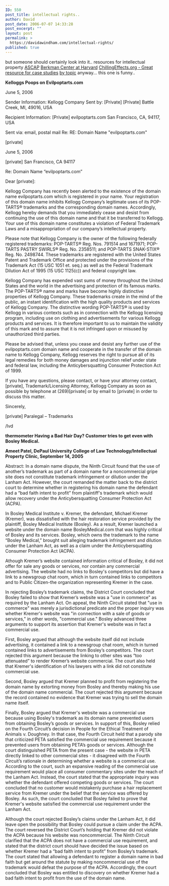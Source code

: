 ```yaml
---
ID: 550
post_title: intellectual rights..
author: David
post_date: 2006-07-07 14:33:28
post_excerpt: ""
layout: post
permalink: >
  https://davidawindham.com/intellectual-rights/
published: true
---
```

but someone should certainly look into it..
resources for intellectual property
<a href="http://www.ascap.com/index.html">ASCAP</a>
<a href="http://cyber.law.harvard.edu/home/">Berkman Center at Harvard</a>
<a href="http://www.chillingeffects.org/">ChillingEffects.org - Great resource for case studies</a>
<a href="http://www.chillingeffects.org/topics.cgi">by topic</a>
anyway... this one is funny..

<strong>Kelloggs Poops on Evilpoptarts.com</strong>


June 5, 2006


Sender Information:
Kellogg Company
Sent by: [Private]
[Private]
Battle Creek, MI, 49016, USA

Recipient Information:
[Private]
evilpoptarts.com
San Francisco, CA, 94117, USA

Sent via: email, postal mail
Re: RE: Domain Name "evilpoptarts.com"

[private]

June 5, 2006

[private]
San Francisco, CA 94117

Re: Domain Name “evilpoptarts.com”

Dear [private]:

Kellogg Company has recently been alerted to the existence of the domain name evilpoptarts.com which is registered in your name. Your registration of this domain name inhibits Kellogg Company’s legitimate uses of its POP-TARTS® trademarks and the corresponding domain names. Accordingly, Kellogg hereby demands that you immediately cease and desist from continuing the use of this domain name and that it be transferred to Kellogg. Your use of this domain name constitutes a violation of Federal Trademark Laws and a misappropriation of our company’s intellectual property.

Please note that Kellogg Company is the owner of the following federally registered trademarks: POP-TARTS® Reg. Nos. 791514 and 1671971; POP-TARTS PASTRY SWIRLS® Reg. No. 2358511; and POP-TARTS SNAK-STIX® Reg. No. 2498744. These trademarks are registered with the United States Patent and Trademark Office and protected under the provisions of the Trademark Act (15 USC 1051 et. seq.) as well as the Federal Trademark Dilution Act of 1995 (15 USC 1125(c)) and federal copyright law.

Kellogg Company has expended vast sums of money throughout the United States and the world in the advertising and protection of its famous marks. The POP-TARTS® name and marks have become highly distinctive properties of Kellogg Company. These trademarks create in the mind of the public, an instant identification with the high quality products and services of Kellogg Company. The distinctive wording POP-TARTS® is used by Kellogg in various contexts such as in connection with the Kellogg licensing program, including use on clothing and advertisements for various Kellogg products and services. It is therefore important to us to maintain the validity of this mark and to assure that it is not infringed upon or misused by unauthorized third parties.

Please be advised that, unless you cease and desist any further use of the evilpoptarts.com domain name and cooperate in the transfer of the domain name to Kellogg Company, Kellogg reserves the right to pursue all of its legal remedies for both money damages and injunction relief under state and federal law, including the Anticybersquatting Consumer Protection Act of 1999.

If you have any questions, please contact, or have your attorney contact, [private], Trademark/Licensing Attorney, Kellogg Company as soon as possible by telephone at (269)[private] or by email to [private] in order to discuss this matter.

Sincerely,

[private]
Paralegal – Trademarks

/lvd


<strong>thermometer
Having a Bad Hair Day? Customer tries to get even with Bosley Medical.

Ameet Patel, DePaul University College of Law Technology/Intellectual Property Clinic, September 14, 2005</strong>

Abstract: In a domain name dispute, the Ninth Circuit found that the use of another’s trademark as part of a domain name for a noncommercial gripe site does not constitute trademark infringement or dilution under the Lanham Act. However, the court remanded the matter back to the district court to determine whether in registering his domain name the defendant had a “bad faith intent to profit” from plaintiff's trademark which would allow recovery under the Anticybersquatting Consumer Protection Act (ACPA).

In Bosley Medical Institute v. Kremer, the defendant, Michael Kremer (Kremer), was dissatisfied with the hair restoration service provided by the plaintiff, Bosley Medical Institute (Bosley). As a result, Kremer launched a website under the domain name BosleyMedical.com that was highly critical of Bosley and its services. Bosley, which owns the trademark to the name “Bosley Medical,” brought suit alleging trademark infringement and dilution under the Lanham Act, as well as a claim under the Anticybersquatting Consumer Protection Act (ACPA).

Athough Kremer’s website contained information critical of Bosley, it did not offer for sale any goods or services, nor contain any commercial advertising. The website had no links to Bosley's competitors but did have a link to a newsgroup chat room, which in turn contained links to competitors and to Public Citizen-the organization representing Kremer in the case.

In rejecting Bosley’s trademark claims, the District Court concluded that Bosley failed to show that Kremer’s website was a "use in commerce" as required by the Lanham Act. On appeal, the Ninth Circuit stated that "use in commerce" was merely a jurisdictional predicate and the proper inquiry was whether Kremer's website was "in connection with a sale of goods or services," in other words, "commercial use." Bosley advanced three arguments to support its assertion that Kremer's website was in fact a commercial use.

First, Bosley argued that although the website itself did not include advertising, it contained a link to a newsgroup chat room, which in turned contained links to advertisements from Bosley’s competitors. The court rejected this argument because the linking to other sites was “too attenuated” to render Kremer’s website commercial. The court also held that Kremer's identification of his lawyers with a link did not constitute commercial use.

Second, Bosley argued that Kremer planned to profit from registering the domain name by extorting money from Bosley and thereby making his use of the domain name commercial. The court rejected this argument because the record contained no evidence that Kremer was trying to sell the domain name itself.

Finally, Bosley argued that Kremer's website was a commercial use because using Bosley's trademark as its domain name prevented users from obtaining Bosley’s goods or services. In support of this, Bosley relied on the Fourth Circuit’s decision in People for the Ethical Treatment of Animals v. Doughney. In that case, the Fourth Circuit held that a parody site that criticized PETA satisfied the commercial use requirement because it prevented users from obtaining PETA’s goods or services. Although the court distinguished PETA from the present case - the website in PETA directly linked to other commercial sites - it disagreed with the Fourth Circuit’s rationale in determining whether a website is a commerical use. According to the court, such an expansive reading of the commercial use requirement would place all consumer commentary sites under the reach of the Lanham Act. Instead, the court stated that the appropriate inquiry was whether the defendant offered competing goods or services. The court concluded that no customer would mistakenly purchase a hair replacement service from Kremer under the belief that the service was offered by Bosley. As such, the court concluded that Bosley failed to prove that Kremer's website satisfied the commercial use requirement under the Lanham Act.

Although the court rejected Bosley’s claims under the Lanham Act, it did leave open the possibility that Bosley could pursue a claim under the ACPA. The court reversed the District Court’s holding that Kremer did not violate the ACPA because his website was noncommercial. The Ninth Circuit clarified that the ACPA does not have a commercial use requirement, and stated that the district court should have decided the issue based on whether Kremer had a “bad faith intent to profit” from Bosley’s trademark. The court stated that allowing a defendant to register a domain name in bad faith but get around the statute by making noncommercial use of the trademark would defeat the purpose of the ACPA. Accordingly, the court concluded that Bosley was entitled to discovery on whether Kremer had a bad faith intent to profit from the use of the domain name.